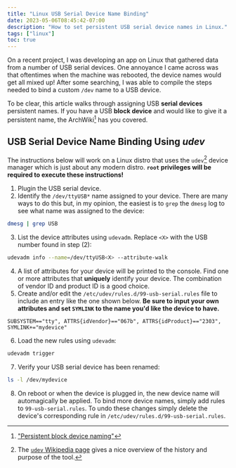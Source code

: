 ```yaml
---
title: "Linux USB Serial Device Name Binding"
date: 2023-05-06T08:45:42-07:00
description: "How to set persistent USB serial device names in Linux."
tags: ["linux"]
toc: true
---
```


On a recent project, I was developing an app on Linux that gathered data from a
number of USB serial devices. One annoyance I came across was that oftentimes
when the machine was rebooted, the device names would get all mixed up! After
some searching, I was able to compile the steps needed to bind a custom `/dev`
name to a USB device.

To be clear, this article walks through assigning USB **serial devices**
persistent names. If you have a USB **block device** and would like to give it a
persistent name, the ArchWiki[^1] has you covered.

## USB Serial Device Name Binding Using *udev*

The instructions below will work on a Linux distro that uses the `udev`[^2]
device manager which is just about any modern distro. **`root` privileges will
be required to execute these instructions!**

1. Plugin the USB serial device.
2. Identify the `/dev/ttyUSB*` name assigned to your device. There are many ways
   to do this but, in my opinion, the easiest is to `grep` the `dmesg` log to
   see what name was assigned to the device:
```bash
dmesg | grep USB
```
3. List the device attributes using `udevadm`. Replace `<X>` with the USB number
   found in step (2):
```bash
udevadm info --name=/dev/ttyUSB<X> --attribute-walk
```
4. A list of attributes for your device will be printed to the console. Find one
   or more attributes that **uniquely** identify your device. The combination of
   vendor ID and product ID is a good choice.
5. Create and/or edit the `/etc/udev/rules.d/99-usb-serial.rules` file to
   include an entry like the one shown below. **Be sure to input your own
   attributes and set `SYMLINK` to the name you'd like the device to have.**
```text
SUBSYSTEM=="tty", ATTRS{idVendor}=="067b", ATTRS{idProduct}=="2303", SYMLINK+="mydevice"
```
6. Load the new rules using `udevadm`:
```bash
udevadm trigger
```
7. Verify your USB serial device has been renamed:
```bash
ls -l /dev/mydevice
```
8. On reboot or when the device is plugged in, the new device name will
   automagically be applied. To bind more device names, simply add rules to
   `99-usb-serial.rules`. To undo these changes simply delete the device's
   corresponding rule in `/etc/udev/rules.d/99-usb-serial.rules`.


[1]: https://wiki.archlinux.org/title/persistent_block_device_naming
[2]: https://en.wikipedia.org/wiki/Udev

[^1]: ["Persistent block device naming"][1]
[^2]: The [`udev` Wikipedia page][2] gives a nice overview of the history and
    purpose of the tool.

